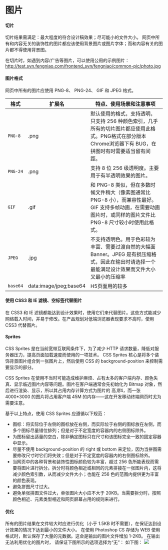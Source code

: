 # 图片 
#### 切片
切片结果需满足：最大程度的符合设计稿效果；尽可能小的文件大小。
网页中所有和内容无关的装饰性的图片都应该使用背景图片或图片字体；而和内容有关的图片都不得使用背景图。

在切片时，如遇到内容/广告等图片，可以使用公用的示例图片：
http://test.svn.fengniao.com/frontend_svn/fengniao/common-pic/photo.jpg

#### 图片格式 
网页中所有的图片应使用 PNG-8、 PNG-24、 GIF 和 JPEG 格式。

| 格式 | 扩展名| 特点、使用场景和注意事项 |
| -- | --| -- |  
| `PNG-8` | .png |  默认使用的格式，支持透明，只支持 256 种颜色索引，几乎所有的切片图片都应使用此格式。PNG格式在部分版本 Chrome浏览器下有 BUG，在拼图时有时需要适当留有间距。|
| `PNG-24` | .png  | 支持 8 位 256 级透明度。主要用于有半透明效果的图片。| 
| `GIF` | .gif |  和 PNG-8 类似，但在多数时候文件稍大（像素图通常比 PNG-8 小），而兼容性最好。GIF 支持多帧动画，在需要动画图片时，或同样的图片文件比 PNG-8 尺寸较小时使用此格式。| 
| `JPEG` | .jpg | 不支持透明色。用于色彩较为丰富、需要过渡自然的大幅面Banner。JPEG 是有损压缩格式，因此在输出时请选择一个最能满足设计效果而文件大小又最小的压缩率| 
| `base64` | data:image/jpeg;base64 | H5页面用的较多 |

#### 使用 CSS3 和 IE 滤镜、空标签代替图片
在 CSS3 和 IE 滤镜都能达到设计效果时，使用它们来代替图片。这些方式能减少网络载入时间，并易于修改。在产品规划对低端浏览器表现要求不高时，使用 CSS3 代替图片。

#### Sprites
CSS Sprites 是在当前宽带互联网条件下，为了减少 HTTP 请求数量，降低对服务器压力，提高页面加载速度而使用的一项技术。 CSS Sprites 核心是将多个装饰背景图片组合到一张图片上，然后使用 CSS 的 background-position 来控制需要显示的部分。

CSS Sprites 在使用不当时可能造成维护麻烦、占有太多的客户端内存、颜色失真、显示临近图片内容等问题。图片在客户端通常会先初始化为 Bitmap 对象，然后进行渲染、显示，所以其占用内存计算方式为图片的 高*宽*4，而一张 4000*3000 的图片将占用客户端 45M 的内存——这在开发移动终端网页时尤为需要注意。

基于以上特点，使用 CSS Sprites 应遵循以下规范：
* 图标：将实际位于左侧的图标放在右侧，而实际位于右侧的图标放在左侧，而多个图标尽量错位排列；但是对于不定宽度的容器内的右侧图标除外。
* 为图标留出适量的空白，除非确定图标只在尺寸和该图标完全一致的固定容器中显示。
* 尽量不使用 background-position 的 right 或 bottom 来定位，因为当拼图需要修改尺寸时它们将失效；但是对于不定宽度的容器内的右侧图标除外。
* 当网页中的各种背景和装饰性图标颜色较为丰富，超过 256 色所能表现而需要将图片进行拆分。拆分时将颜色相近或相同的元素拼接在一张图片内，这将减少颜色索引数，从而减少文件大小；也能在 256 色的范围内提供更为丰富的颜色表现。 
* 避免拼图尺寸过大。
* 避免单张拼图文件过大，单张图片大小应不大于 20KB。当需要拆分时，按照颜色相近、元素类型相近和网页屏幕占用的规则来进行。

#### 优化
所有的图片结果在文件较大时应进行优化（小于 1.5KB 时不需要），在保证达到设计效果的情况下达到最小的文件大小。
在使用 Photoshop CS 存储为 WEB 使用格式时，默认保存了大量的元数据。这会是输出的图片文件增加 1-2KB。 在输出无法利用优化的图片时， 请保证下图所示的选项选择为“无”：
如下图：
![](https://bradenhan.gitbooks.io/front-end/content/img/PS-pic.png)

 
 